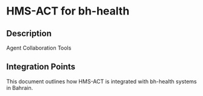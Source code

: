 # HMS-ACT for bh-health

## Description

Agent Collaboration Tools

## Integration Points

This document outlines how HMS-ACT is integrated with bh-health systems in Bahrain.
